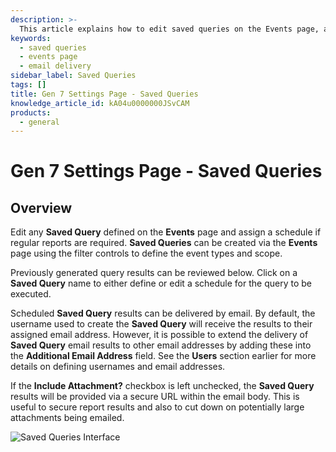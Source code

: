 ```yaml
---
description: >-
  This article explains how to edit saved queries on the Events page, assign schedules for regular reports, and manage email delivery of query results.
keywords:
  - saved queries
  - events page
  - email delivery
sidebar_label: Saved Queries
tags: []
title: Gen 7 Settings Page - Saved Queries
knowledge_article_id: kA04u0000000JSvCAM
products:
  - general
---
```


# Gen 7 Settings Page - Saved Queries

## Overview

Edit any **Saved Query** defined on the **Events** page and assign a schedule if regular reports are required. **Saved Queries** can be created via the **Events** page using the filter controls to define the event types and scope.

Previously generated query results can be reviewed below. Click on a **Saved Query** name to either define or edit a schedule for the query to be executed.

Scheduled **Saved Query** results can be delivered by email. By default, the username used to create the **Saved Query** will receive the results to their assigned email address. However, it is possible to extend the delivery of **Saved Query** email results to other email addresses by adding these into the **Additional Email Address** field. See the **Users** section earlier for more details on defining usernames and email addresses.

If the **Include Attachment?** checkbox is left unchecked, the **Saved Query** results will be provided via a secure URL within the email body. This is useful to secure report results and also to cut down on potentially large attachments being emailed.

![Saved Queries Interface](https://nwxcorp--c.na147.content.force.com/sfc/dist/version/download/?oid=00D7000000091pB&ids=0684u00000LdK9c&d=%2Fa%2F4u000000LzZ9%2FZ4pxjE2NdcQ8Dvdb4c7J29SRCM.qmoflmZF.BLmFW0s&asPdf=false)